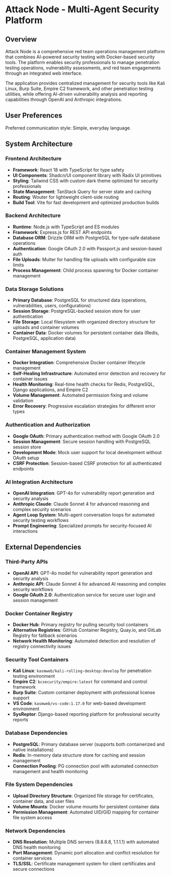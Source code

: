 # Attack Node - Multi-Agent Security Platform

## Overview

Attack Node is a comprehensive red team operations management platform that combines AI-powered security testing with Docker-based security tools. The platform enables security professionals to manage penetration testing operations, vulnerability assessments, and red team engagements through an integrated web interface.

The application provides centralized management for security tools like Kali Linux, Burp Suite, Empire C2 framework, and other penetration testing utilities, while offering AI-driven vulnerability analysis and reporting capabilities through OpenAI and Anthropic integrations.

## User Preferences

Preferred communication style: Simple, everyday language.

## System Architecture

### Frontend Architecture
- **Framework**: React 18 with TypeScript for type safety
- **UI Components**: Shadcn/UI component library with Radix UI primitives
- **Styling**: Tailwind CSS with custom dark theme optimized for security professionals
- **State Management**: TanStack Query for server state and caching
- **Routing**: Wouter for lightweight client-side routing
- **Build Tool**: Vite for fast development and optimized production builds

### Backend Architecture
- **Runtime**: Node.js with TypeScript and ES modules
- **Framework**: Express.js for REST API endpoints
- **Database ORM**: Drizzle ORM with PostgreSQL for type-safe database operations
- **Authentication**: Google OAuth 2.0 with Passport.js and session-based auth
- **File Uploads**: Multer for handling file uploads with configurable size limits
- **Process Management**: Child process spawning for Docker container management

### Data Storage Solutions
- **Primary Database**: PostgreSQL for structured data (operations, vulnerabilities, users, configurations)
- **Session Storage**: PostgreSQL-backed session store for user authentication
- **File Storage**: Local filesystem with organized directory structure for uploads and container volumes
- **Container Data**: Docker volumes for persistent container data (Redis, PostgreSQL, application data)

### Container Management System
- **Docker Integration**: Comprehensive Docker container lifecycle management
- **Self-Healing Infrastructure**: Automated error detection and recovery for container issues
- **Health Monitoring**: Real-time health checks for Redis, PostgreSQL, Django applications, and Empire C2
- **Volume Management**: Automated permission fixing and volume validation
- **Error Recovery**: Progressive escalation strategies for different error types

### Authentication and Authorization
- **Google OAuth**: Primary authentication method with Google OAuth 2.0
- **Session Management**: Secure session handling with PostgreSQL session store
- **Development Mode**: Mock user support for local development without OAuth setup
- **CSRF Protection**: Session-based CSRF protection for all authenticated endpoints

### AI Integration Architecture
- **OpenAI Integration**: GPT-4o for vulnerability report generation and security analysis
- **Anthropic Claude**: Claude Sonnet 4 for advanced reasoning and complex security scenarios
- **Agent Loop System**: Multi-agent conversation loops for automated security testing workflows
- **Prompt Engineering**: Specialized prompts for security-focused AI interactions

## External Dependencies

### Third-Party APIs
- **OpenAI API**: GPT-4o model for vulnerability report generation and security analysis
- **Anthropic API**: Claude Sonnet 4 for advanced AI reasoning and complex security workflows
- **Google OAuth 2.0**: Authentication service for secure user login and session management

### Docker Container Registry
- **Docker Hub**: Primary registry for pulling security tool containers
- **Alternative Registries**: GitHub Container Registry, Quay.io, and GitLab Registry for fallback scenarios
- **Network Health Monitoring**: Automated detection and resolution of registry connectivity issues

### Security Tool Containers
- **Kali Linux**: `kasmweb/kali-rolling-desktop:develop` for penetration testing environment
- **Empire C2**: `bcsecurity/empire:latest` for command and control framework
- **Burp Suite**: Custom container deployment with professional license support
- **VS Code**: `kasmweb/vs-code:1.17.0` for web-based development environment
- **SysReptor**: Django-based reporting platform for professional security reports

### Database Dependencies
- **PostgreSQL**: Primary database server (supports both containerized and native installations)
- **Redis**: In-memory data structure store for caching and session management
- **Connection Pooling**: PG connection pool with automated connection management and health monitoring

### File System Dependencies
- **Upload Directory Structure**: Organized file storage for certificates, container data, and user files
- **Volume Mounts**: Docker volume mounts for persistent container data
- **Permission Management**: Automated UID/GID mapping for container file system access

### Network Dependencies
- **DNS Resolution**: Multiple DNS servers (8.8.8.8, 1.1.1.1) with automated DNS health monitoring
- **Port Management**: Dynamic port allocation and conflict resolution for container services
- **TLS/SSL**: Certificate management system for client certificates and secure connections